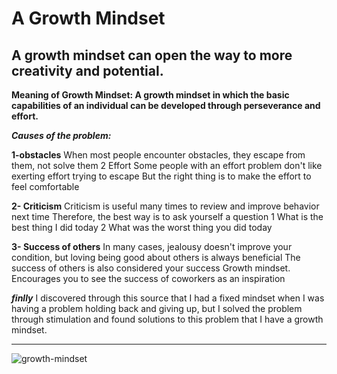 # A Growth Mindset
 ## A growth mindset can open the way to more creativity and potential.

**Meaning of Growth Mindset: A growth mindset in which the basic capabilities of an individual can be developed through perseverance and effort.**

***Causes of the problem:***

**1-obstacles**
When most people encounter obstacles, they escape from them, not solve them
2 Effort
Some people with an effort problem don't like exerting effort trying to escape 
But the right thing is to make the effort to feel comfortable

**2- Criticism**
Criticism is useful many times to review and improve behavior next time
Therefore, the best way is to ask yourself a question
1 What is the best thing I did today
2 What was the worst thing you did today

**3- Success of others**
In many cases, jealousy doesn't improve your condition, but loving being good about others is always beneficial
The success of others is also considered your success
Growth mindset. Encourages you to see the success of coworkers as an inspiration

***finlly*** 
I discovered through this source that I had a fixed mindset when I was having a problem holding back and giving up, but I solved the problem through stimulation and found solutions to this problem that  I   have  a growth mindset.





***


![growth-mindset ](https://3kllhk1ibq34qk6sp3bhtox1-wpengine.netdna-ssl.com/wp-content/uploads/2015/11/growth-mindset.png)